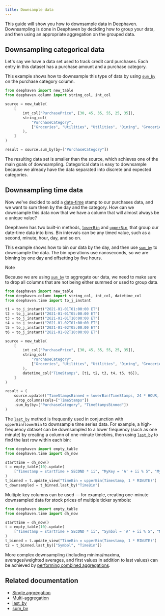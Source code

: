 ```yaml
---
title: Downsample data
---
```


This guide will show you how to downsample data in Deephaven. Downsampling is done in Deephaven by deciding how to group your data, and then using an appropriate aggregation on the grouped data.

## Downsampling categorical data

Let's say we have a data set used to track credit card purchases. Each entry in this dataset has a purchase amount and a purchase category.

This example shows how to downsample this type of data by using [`sum_by`](../reference/table-operations/group-and-aggregate/sumBy.md) on the purchase category column.

```python order=source,result
from deephaven import new_table
from deephaven.column import string_col, int_col

source = new_table(
    [
        int_col("PurchasePrice", [30, 45, 35, 55, 25, 35]),
        string_col(
            "PurchaseCategory",
            ["Groceries", "Utilities", "Utilities", "Dining", "Groceries", "Dining"],
        ),
    ]
)

result = source.sum_by(by=["PurchaseCategory"])
```

The resulting data set is smaller than the source, which achieves one of the main goals of downsampling. Categorical data is easy to downsample because we already have the data separated into discrete and expected categories.

## Downsampling time data

Now we've decided to add a [date-time](../reference/query-language/types/date-time.md) stamp to our purchases data, and we want to sum them by the day and the category. How can we downsample this data now that we have a column that will almost always be a unique value?

Deephaven has two built-in methods, [`lowerBin`](https://deephaven.io/core/javadoc/io/deephaven/time/DateTimeUtils.html#lowerBin(java.time.ZonedDateTime,long)) and [`upperBin`](https://deephaven.io/core/javadoc/io/deephaven/time/DateTimeUtils.html#upperBin(java.time.ZonedDateTime,long)), that group our date-time data into bins. Bin intervals can be any timed value, such as a second, minute, hour, day, and so on.

This example shows how to bin our data by the day, and then use [`sum_by`](../reference/table-operations/group-and-aggregate/sumBy.md) to downsample the data. The bin operations use nanoseconds, so we are binning by one day and offsetting by five hours.

> [!NOTE]
> Because we are using [`sum_by`](../reference/table-operations/group-and-aggregate/sumBy.md) to aggregate our data, we need to make sure to drop all columns that are not being either summed or used to group data.

```python order=source,result
from deephaven import new_table
from deephaven.column import string_col, int_col, datetime_col
from deephaven.time import to_j_instant

t1 = to_j_instant("2021-01-01T01:00:00 ET")
t2 = to_j_instant("2021-01-01T05:00:00 ET")
t3 = to_j_instant("2021-01-01T10:00:00 ET")
t4 = to_j_instant("2021-01-02T01:00:00 ET")
t5 = to_j_instant("2021-01-02T05:00:00 ET")
t6 = to_j_instant("2021-01-02T10:00:00 ET")

source = new_table(
    [
        int_col("PurchasePrice", [30, 45, 35, 55, 25, 35]),
        string_col(
            "PurchaseCategory",
            ["Groceries", "Utilities", "Utilities", "Dining", "Groceries", "Dining"],
        ),
        datetime_col("TimeStamps", [t1, t2, t3, t4, t5, t6]),
    ]
)

result = (
    source.update(["TimeStampsBinned = lowerBin(TimeStamps, 24 * HOUR, 5 * HOUR)"])
    .drop_columns(cols=["TimeStamps"])
    .sum_by(by=["PurchaseCategory", "TimeStampsBinned"])
)
```

The [`last_by`](../reference/table-operations/group-and-aggregate/lastBy.md) method is frequently used in conjunction with `upperBin`/`lowerBin` to downsample time series data. For example, a high-frequency dataset can be downsampled to a lower frequency (such as one minute) by creating a column of one-minute timebins, then using [`last_by`](../reference/table-operations/group-and-aggregate/lastBy.md) to find the last row within each bin:

```python order=t_downsampled,t_binned,t
from deephaven import empty_table
from deephaven.time import dh_now

startTime = dh_now()
t = empty_table(10).update(
    ["Timestamp = startTime + SECOND * ii", "MyKey = 'A' + ii % 5", "MyCol = ii"]
)
t_binned = t.update_view("TimeBin = upperBin(Timestamp, 1 * MINUTE)")
t_downsampled = t_binned.last_by("TimeBin")
```

Multiple key columns can be used — for example, creating one-minute downsampled data for stock prices of multiple ticker symbols:

```python order=t2,t_binned,t
from deephaven import empty_table
from deephaven.time import dh_now

startTime = dh_now()
t = empty_table(10).update(
    ["Timestamp = startTime + SECOND * ii", "Symbol = 'A' + ii % 5", "MyCol = ii"]
)
t_binned = t.update_view("TimeBin = upperBin(Timestamp, 1 * MINUTE)")
t2 = t_binned.last_by(["Symbol", "TimeBin"])
```

More complex downsampling (including minima/maxima, averages/weighted averages, and first values in addition to last
values) can be achieved by [performing combined aggregations](./combined-aggregations.md).

## Related documentation

- [Single aggregation](./dedicated-aggregations.md)
- [Multi-aggregation](./combined-aggregations.md)
- [last_by](../reference/table-operations/group-and-aggregate/lastBy.md)
- [sum_by](../reference/table-operations/group-and-aggregate/sumBy.md)
